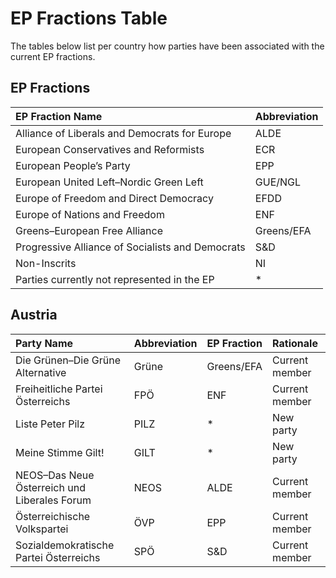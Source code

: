 # EP Fractions Table

The tables below list per country how parties have been associated with the
current EP fractions.

## EP Fractions

| EP Fraction Name                                 | Abbreviation |
|:-------------------------------------------------|:-------------|
| Alliance of Liberals and Democrats for Europe    | ALDE         |
| European Conservatives and Reformists            | ECR          |
| European People’s Party                          | EPP          |
| European United Left–Nordic Green Left           | GUE/NGL      |
| Europe of Freedom and Direct Democracy           | EFDD         |
| Europe of Nations and Freedom                    | ENF          |
| Greens–European Free Alliance                    | Greens/EFA   |
| Progressive Alliance of Socialists and Democrats | S&D          |
| Non-Inscrits                                     | NI           |
| Parties currently not represented in the EP      | *            |

## Austria

| Party Name                                   | Abbreviation | EP Fraction | Rationale      |
|:---------------------------------------------|:-------------|:------------|:---------------|
| Die Grünen–Die Grüne Alternative             | Grüne        | Greens/EFA  | Current member |
| Freiheitliche Partei Österreichs             | FPÖ          | ENF         | Current member |
| Liste Peter Pilz                             | PILZ         | *           | New party      |
| Meine Stimme Gilt!                           | GILT         | *           | New party      |
| NEOS–Das Neue Österreich und Liberales Forum | NEOS         | ALDE        | Current member |
| Österreichische Volkspartei                  | ÖVP          | EPP         | Current member |
| Sozialdemokratische Partei Österreichs       | SPÖ          | S&D         | Current member |


